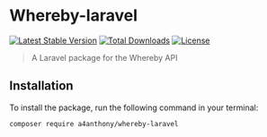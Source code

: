 # Whereby-laravel

[![Latest Stable Version](http://poser.pugx.org/a4anthony/whereby-laravel/v)](https://packagist.org/packages/a4anthony/whereby-laravel)
[![Total Downloads](https://poser.pugx.org/a4anthony/whereby-laravel/downloads)](https://packagist.org/packages/a4anthony/whereby-laravel)
[![License](https://poser.pugx.org/a4anthony/whereby-laravel/license)](https://packagist.org/packages/a4anthony/whereby-laravel)


> A Laravel package for the Whereby API

## Installation

To install the package, run the following command in your terminal:

```bash
composer require a4anthony/whereby-laravel
```
